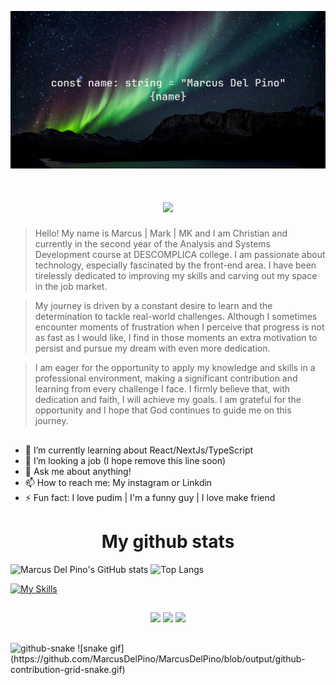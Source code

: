![Monty Hall Game](./image/marcuscapa.jpg)

<h1 align="center">
<img src="https://readme-typing-svg.herokuapp.com/?font=Righteous&size=35&center=true&vCenter=true&width=500&height=70&duration=4000&lines=Hello!+👋;+I'm+Marcus!;" />
</h1>

> Hello! My name is Marcus | Mark | MK and I am Christian and currently in the second year of the Analysis and Systems Development course at DESCOMPLICA college. I am passionate about technology, especially fascinated by the front-end area. I have been tirelessly dedicated to improving my skills and carving out my space in the job market.

> My journey is driven by a constant desire to learn and the determination to tackle real-world challenges. Although I sometimes encounter moments of frustration when I perceive that progress is not as fast as I would like, I find in those moments an extra motivation to persist and pursue my dream with even more dedication.

> I am eager for the opportunity to apply my knowledge and skills in a professional environment, making a significant contribution and learning from every challenge I face. I firmly believe that, with dedication and faith, I will achieve my goals. I am grateful for the opportunity and I hope that God continues to guide me on this journey.

##

- 🌱 I’m currently learning about React/NextJs/TypeScript
- 👯 I’m looking a job (I hope remove this line soon)
- 💬 Ask me about anything!
- 📫 How to reach me: My instagram or Linkdin
- ⚡ Fun fact: I love pudim | I'm a funny guy | I love make friend

##

<div>
  <h1 align="center">My github stats</h1>
</div>

![Marcus Del Pino's GitHub stats](https://github-readme-stats.vercel.app/api?username=MarcusDelPino&show_icons=true&theme=radical)
![Top Langs](https://github-readme-stats.vercel.app/api/top-langs/?username=MarcusDelPino&layout=compact&theme=radical)

[![My Skills](https://skillicons.dev/icons?i=js,ts,html,css,react,nextjs,java,tailwind,materialui,ps,ae,pr,ai)](https://skillicons.dev)

##

<div align="center"> 
  
  <a href="https://instagram.com/marcus.del.pino" target="_blank"><img src="https://img.shields.io/badge/-Instagram-%23E4405F?style=for-the-badge&logo=instagram&logoColor=white" target="_blank"></a>
  <a href = "mailto:marcusdelpino14@gmail.com"><img src="https://img.shields.io/badge/-Gmail-%23333?style=for-the-badge&logo=gmail&logoColor=white" target="_blank"></a>
  <a href="https://www.linkedin.com/in/marcusdelpino" target="_blank"><img src="https://img.shields.io/badge/-LinkedIn-%230077B5?style=for-the-badge&logo=linkedin&logoColor=white" target="_blank"></a> 
  
</div>

##
<picture>
  <source media="(prefers-color-scheme: dark)" srcset="github-snake-dark.svg" />
  <source media="(prefers-color-scheme: light)" srcset="github-snake.svg" />
  <img alt="github-snake" src="github-snake.svg" />
</picture>
![snake gif](https://github.com/MarcusDelPino/MarcusDelPino/blob/output/github-contribution-grid-snake.gif)
